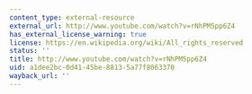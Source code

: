 ```yaml
---
content_type: external-resource
external_url: http://www.youtube.com/watch?v=rNhPM5pp6Z4
has_external_license_warning: true
license: https://en.wikipedia.org/wiki/All_rights_reserved
status: ''
title: http://www.youtube.com/watch?v=rNhPM5pp6Z4
uid: a1dee2bc-0d41-45be-8813-5a77f8063370
wayback_url: ''
---
```

